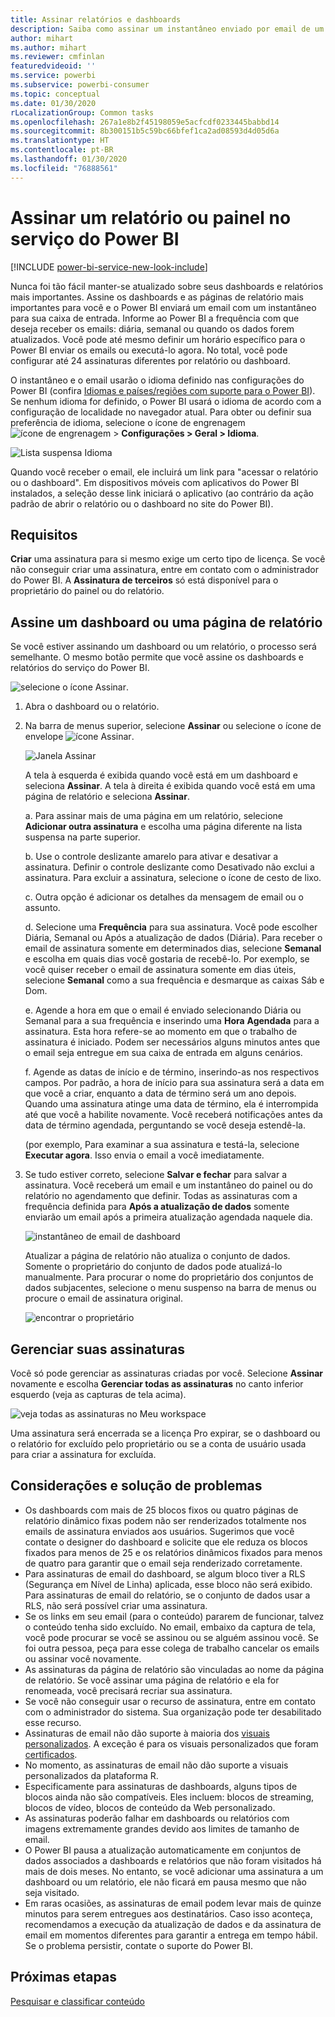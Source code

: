 ```yaml
---
title: Assinar relatórios e dashboards
description: Saiba como assinar um instantâneo enviado por email de um relatório ou de um painel do Power BI.
author: mihart
ms.author: mihart
ms.reviewer: cmfinlan
featuredvideoid: ''
ms.service: powerbi
ms.subservice: powerbi-consumer
ms.topic: conceptual
ms.date: 01/30/2020
rLocalizationGroup: Common tasks
ms.openlocfilehash: 267a1e8b2f45198059e5acfcdf0233445babbd14
ms.sourcegitcommit: 8b300151b5c59bc66bfef1ca2ad08593d4d05d6a
ms.translationtype: HT
ms.contentlocale: pt-BR
ms.lasthandoff: 01/30/2020
ms.locfileid: "76888561"
---
```

# <a name="subscribe-to-a-report-or-dashboard-in-the-power-bi-service"></a>Assinar um relatório ou painel no serviço do Power BI 

[!INCLUDE [power-bi-service-new-look-include](../includes/power-bi-service-new-look-include.md)]

Nunca foi tão fácil manter-se atualizado sobre seus dashboards e relatórios mais importantes. Assine os dashboards e as páginas de relatório mais importantes para você e o Power BI enviará um email com um instantâneo para sua caixa de entrada. Informe ao Power BI a frequência com que deseja receber os emails: diária, semanal ou quando os dados forem atualizados. Você pode até mesmo definir um horário específico para o Power BI enviar os emails ou executá-lo agora.  No total, você pode configurar até 24 assinaturas diferentes por relatório ou dashboard.  

O instantâneo e o email usarão o idioma definido nas configurações do Power BI (confira [Idiomas e países/regiões com suporte para o Power BI](../supported-languages-countries-regions.md)). Se nenhum idioma for definido, o Power BI usará o idioma de acordo com a configuração de localidade no navegador atual. Para obter ou definir sua preferência de idioma, selecione o ícone de engrenagem ![ícone de engrenagem](./media/end-user-subscribe/power-bi-settings-icon.png) > **Configurações > Geral > Idioma**. 

![Lista suspensa Idioma](./media/end-user-subscribe/power-bi-language.png)

Quando você receber o email, ele incluirá um link para "acessar o relatório ou o dashboard". Em dispositivos móveis com aplicativos do Power BI instalados, a seleção desse link iniciará o aplicativo (ao contrário da ação padrão de abrir o relatório ou o dashboard no site do Power BI).


## <a name="requirements"></a>Requisitos
**Criar** uma assinatura para si mesmo exige um certo tipo de licença. Se você não conseguir criar uma assinatura, entre em contato com o administrador do Power BI. A **Assinatura de terceiros** só está disponível para o proprietário do painel ou do relatório. 

## <a name="subscribe-to-a-dashboard-or-a-report-page"></a>Assine um dashboard ou uma página de relatório
Se você estiver assinando um dashboard ou um relatório, o processo será semelhante. O mesmo botão permite que você assine os dashboards e relatórios do serviço do Power BI.
 
![selecione o ícone Assinar](./media/end-user-subscribe/power-bi-subscribe.png).

1. Abra o dashboard ou o relatório.
2. Na barra de menus superior, selecione **Assinar** ou selecione o ícone de envelope ![ícone Assinar](./media/end-user-subscribe/power-bi-icon-envelope.png).
   


   ![Janela Assinar](./media/end-user-subscribe/power-bi-emails-numbered.png)
    
    A tela à esquerda é exibida quando você está em um dashboard e seleciona **Assinar**. A tela à direita é exibida quando você está em uma página de relatório e seleciona **Assinar**. 
    
    a. Para assinar mais de uma página em um relatório, selecione **Adicionar outra assinatura** e escolha uma página diferente na lista suspensa na parte superior.

    b. Use o controle deslizante amarelo para ativar e desativar a assinatura.  Definir o controle deslizante como Desativado não exclui a assinatura. Para excluir a assinatura, selecione o ícone de cesto de lixo.

    c. Outra opção é adicionar os detalhes da mensagem de email ou o assunto. 

    d. Selecione uma **Frequência** para sua assinatura.  Você pode escolher Diária, Semanal ou Após a atualização de dados (Diária).  Para receber o email de assinatura somente em determinados dias, selecione **Semanal** e escolha em quais dias você gostaria de recebê-lo.  Por exemplo, se você quiser receber o email de assinatura somente em dias úteis, selecione **Semanal** como a sua frequência e desmarque as caixas Sáb e Dom.   

    e. Agende a hora em que o email é enviado selecionando Diária ou Semanal para a sua frequência e inserindo uma **Hora** **Agendada** para a assinatura.  Esta hora refere-se ao momento em que o trabalho de assinatura é iniciado. Podem ser necessários alguns minutos antes que o email seja entregue em sua caixa de entrada em alguns cenários.    

    f. Agende as datas de início e de término, inserindo-as nos respectivos campos. Por padrão, a hora de início para sua assinatura será a data em que você a criar, enquanto a data de término será um ano depois. Quando uma assinatura atinge uma data de término, ela é interrompida até que você a habilite novamente.  Você receberá notificações antes da data de término agendada, perguntando se você deseja estendê-la.     

    (por exemplo, Para examinar a sua assinatura e testá-la, selecione **Executar agora**.  Isso envia o email a você imediatamente. 

3. Se tudo estiver correto, selecione **Salvar e fechar** para salvar a assinatura. Você receberá um email e um instantâneo do painel ou do relatório no agendamento que definir. Todas as assinaturas com a frequência definida para **Após a atualização de dados** somente enviarão um email após a primeira atualização agendada naquele dia.
   
   ![instantâneo de email de dashboard](media/end-user-subscribe/power-bi-subscribe-email.png)
   
    Atualizar a página de relatório não atualiza o conjunto de dados. Somente o proprietário do conjunto de dados pode atualizá-lo manualmente. Para procurar o nome do proprietário dos conjuntos de dados subjacentes, selecione o menu suspenso na barra de menus ou procure o email de assinatura original.
   
    ![encontrar o proprietário](./media/end-user-subscribe/power-bi-owner.png)


## <a name="manage-your-subscriptions"></a>Gerenciar suas assinaturas
Você só pode gerenciar as assinaturas criadas por você. Selecione **Assinar** novamente e escolha **Gerenciar todas as assinaturas** no canto inferior esquerdo (veja as capturas de tela acima). 

![veja todas as assinaturas no Meu workspace](./media/end-user-subscribe/power-bi-manage.png)

Uma assinatura será encerrada se a licença Pro expirar, se o dashboard ou o relatório for excluído pelo proprietário ou se a conta de usuário usada para criar a assinatura for excluída.

## <a name="considerations-and-troubleshooting"></a>Considerações e solução de problemas
* Os dashboards com mais de 25 blocos fixos ou quatro páginas de relatório dinâmico fixas podem não ser renderizados totalmente nos emails de assinatura enviados aos usuários. Sugerimos que você contate o designer do dashboard e solicite que ele reduza os blocos fixados para menos de 25 e os relatórios dinâmicos fixados para menos de quatro para garantir que o email seja renderizado corretamente.  
* Para assinaturas de email do dashboard, se algum bloco tiver a RLS (Segurança em Nível de Linha) aplicada, esse bloco não será exibido.  Para assinaturas de email do relatório, se o conjunto de dados usar a RLS, não será possível criar uma assinatura.
* Se os links em seu email (para o conteúdo) pararem de funcionar, talvez o conteúdo tenha sido excluído. No email, embaixo da captura de tela, você pode procurar se você se assinou ou se alguém assinou você. Se foi outra pessoa, peça para esse colega de trabalho cancelar os emails ou assinar você novamente.
* As assinaturas da página de relatório são vinculadas ao nome da página de relatório. Se você assinar uma página de relatório e ela for renomeada, você precisará recriar sua assinatura.
* Se você não conseguir usar o recurso de assinatura, entre em contato com o administrador do sistema. Sua organização pode ter desabilitado esse recurso.  
* Assinaturas de email não dão suporte à maioria dos [visuais personalizados](../developer/power-bi-custom-visuals.md).  A exceção é para os visuais personalizados que foram [certificados](../developer/power-bi-custom-visuals-certified.md).  
* No momento, as assinaturas de email não dão suporte a visuais personalizados da plataforma R.  
* Especificamente para assinaturas de dashboards, alguns tipos de blocos ainda não são compatíveis.  Eles incluem: blocos de streaming, blocos de vídeo, blocos de conteúdo da Web personalizado.     
* As assinaturas poderão falhar em dashboards ou relatórios com imagens extremamente grandes devido aos limites de tamanho de email.    
* O Power BI pausa a atualização automaticamente em conjuntos de dados associados a dashboards e relatórios que não foram visitados há mais de dois meses.  No entanto, se você adicionar uma assinatura a um dashboard ou um relatório, ele não ficará em pausa mesmo que não seja visitado.
* Em raras ocasiões, as assinaturas de email podem levar mais de quinze minutos para serem entregues aos destinatários.  Caso isso aconteça, recomendamos a execução da atualização de dados e da assinatura de email em momentos diferentes para garantir a entrega em tempo hábil.  Se o problema persistir, contate o suporte do Power BI.

## <a name="next-steps"></a>Próximas etapas

[Pesquisar e classificar conteúdo](end-user-search-sort.md)
